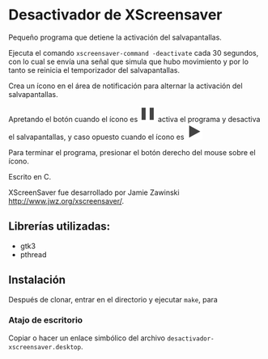 # Desactivador de XScreensaver

Pequeño programa que detiene la activación del salvapantallas.

Ejecuta el comando `xscreensaver-command -deactivate` cada 30 segundos, con lo cual se envía una señal que simula que hubo movimiento y por lo tanto se reinicia el temporizador del salvapantallas.

Crea un ícono en el área de notificación para alternar la activación del salvapantallas.

Apretando el botón cuando el ícono es ![Stop][Stop] activa el programa y desactiva el salvapantallas, y caso opuesto cuando el ícono es ![Play][Play]

Para terminar el programa, presionar el botón derecho del mouse sobre el ícono.

Escrito en C.

XScreenSaver fue desarrollado por Jamie Zawinski http://www.jwz.org/xscreensaver/.

## Librerías utilizadas:

* gtk3
* pthread

## Instalación

Después de clonar, entrar en el directorio y ejecutar `make`, para

### Atajo de escritorio

Copiar o hacer un enlace simbólico del archivo `desactivador-xscreensaver.desktop`.

[Play]: /icons/media-playback-start-symbolic.svg
[Stop]: /icons/media-playback-pause-symbolic.svg
